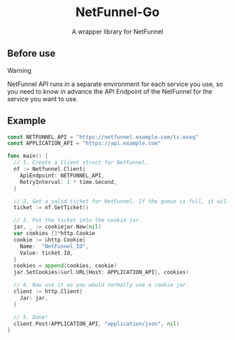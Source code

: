 <h1 align="center">NetFunnel-Go</h1>
<p align="center">A wrapper library for NetFunnel</p>

## Before use
> [!WARNING]
> NetFunnel API runs in a separate environment for each service you use, so you need to know in advance the API Endpoint of the NetFunnel for the service you want to use.

## Example
```go
const NETFUNNEL_API = "https://netfunnel.example.com/ts.wseq"
const APPLICATION_API = "https://api.example.com"

func main() {
  // 1. Create a Client struct for NetFunnel.
  nf := Netfunnel.Client{
    ApiEndpoint: NETFUNNEL_API,
    RetryInterval: 1 * time.Second,
  }

  // 2. Get a valid ticket for NetFunnel. If the queue is full, it will wait for a ticket to become valid.
  ticket := nf.GetTicket()

  // 3. Put the ticket into the cookie jar.
  jar, _ := cookiejar.New(nil)
  var cookies []*http.Cookie
  cookie := &http.Cookie{
    Name:  "NetFunnel_ID",
    Value: ticket.Id,
  }
  cookies = append(cookies, cookie)
  jar.SetCookies(&url.URL{Host: APPLICATION_API}, cookies)

  // 4. Now use it as you would normally use a cookie jar.
  client := http.Client{
    Jar: jar,
  }

  // 5. Done!
  client.Post(APPLICATION_API, "application/json", nil)
}

```
